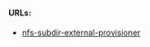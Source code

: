 #### URLs:
- [nfs-subdir-external-provisioner](https://github.com/kubernetes-sigs/nfs-subdir-external-provisioner)
